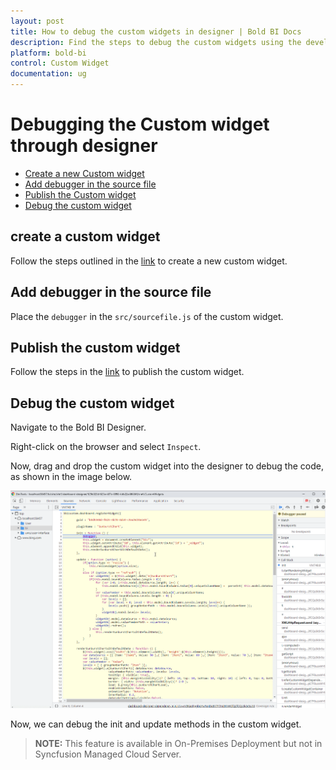 ```yaml
---
layout: post
title: How to debug the custom widgets in designer | Bold BI Docs
description: Find the steps to debug the custom widgets using the developer tool in Bold BI Dashboard Designer by navigating inspect element option.
platform: bold-bi
control: Custom Widget
documentation: ug
---
```


# Debugging the Custom widget through designer
* [Create a new Custom widget](/visualizing-data/visualization-widgets/custom-widget/v5.2.48-or-later/debugging-custom-widget/#create-a-custom-widget) 
* [Add debugger in the source file](/visualizing-data/visualization-widgets/custom-widget/v5.2.48-or-later/debugging-custom-widget/#add-debugger-in-the-source-file) 
* [Publish the Custom widget](/visualizing-data/visualization-widgets/custom-widget/v5.2.48-or-later/create-new-custom-widget/#publish-custom-widget) 
* [Debug the custom widget](/visualizing-data/visualization-widgets/custom-widget/v5.2.48-or-later/debugging-custom-widget/#debug-the-custom-widget) 

## create a custom widget 

 Follow the steps outlined in the [link](/visualizing-data/visualization-widgets/custom-widget/v5.2.48-or-later/create-new-custom-widget/#creating-a-new-widget) to create a new custom widget.

## Add debugger in the source file 

 Place the `debugger` in the `src/sourcefile.js` of the custom widget. 

## Publish the custom widget 

 Follow the steps in the [link](/visualizing-data/visualization-widgets/custom-widget/v5.2.48-or-later/create-new-custom-widget/#publish-custom-widget) to publish the custom widget.

## Debug the custom widget 

 Navigate to the Bold BI Designer. 

 Right-click on the browser and select `Inspect`.

 Now, drag and drop the custom widget into the designer to debug the code, as shown in the image below.

 ![Custom_widget debugging](/static/assets/visualizing-data/visualization-widgets/images/custom-widget/Customwidget_Debugger_Updated.png)

 Now, we can debug the init and update methods in the custom widget. 

> **NOTE:** This feature is available in On-Premises Deployment but not in Syncfusion Managed Cloud Server.

